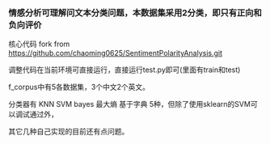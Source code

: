 
### 情感分析可理解问文本分类问题，本数据集采用2分类，即只有正向和负向评价

 核心代码 fork from https://github.com/chaoming0625/SentimentPolarityAnalysis.git
  
 调整代码在当前环境可直接运行，直接运行test.py即可(里面有train和test)
  
 f_corpus中有5各数据集，3个中文2个英文。
 
 分类器有 KNN SVM bayes 最大熵 基于字典 5种，但除了使用sklearn的SVM可以调试通过外，
 
 其它几种自己实现的目前还有点问题。
 
